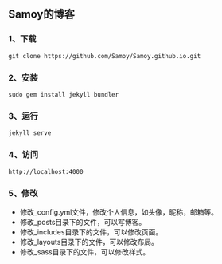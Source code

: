 ## Samoy的博客

### 1、下载
```shell
git clone https://github.com/Samoy/Samoy.github.io.git
```
### 2、安装
```shell
sudo gem install jekyll bundler
```
### 3、运行
```shell
jekyll serve
```
### 4、访问
```shell
http://localhost:4000
```

### 5、修改

* 修改_config.yml文件，修改个人信息，如头像，昵称，邮箱等。
* 修改_posts目录下的文件，可以写博客。
* 修改_includes目录下的文件，可以修改页面。
* 修改_layouts目录下的文件，可以修改布局。
* 修改_sass目录下的文件，可以修改样式。

